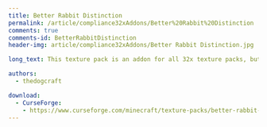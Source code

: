```yaml
---
title: Better Rabbit Distinction
permalink: /article/compliance32xAddons/Better%20Rabbit%20Distinction
comments: true
comments-id: BetterRabbitDistinction
header-img: article/compliance32xAddons/Better Rabbit Distinction.jpg

long_text: This texture pack is an addon for all 32x texture packs, but it was mainly made compatible for Faithful 32x and Compliance 32x. The pack changes the textures of the white rabbit and the killer bunny. It's primary for a better distinction between them both.

authors:
  - thedogcraft

download:
  - CurseForge:
    - https://www.curseforge.com/minecraft/texture-packs/better-rabbit-distinction
---
```

